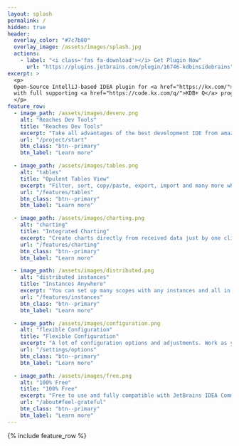 ```yaml
---
layout: splash
permalink: /
hidden: true
header:
  overlay_color: "#7c7b80"
  overlay_image: /assets/images/splash.jpg
  actions:
    - label: "<i class='fas fa-download'></i> Get Plugin Now"
      url: "https://plugins.jetbrains.com/plugin/16746-kdbinsidebrains"
excerpt: >
  <p>
  Open-Source IntelliJ-based IDEA plugin for <a href="https://kx.com/">kdb+</a> time-series realtime database
  with full supporting <a href="https://code.kx.com/q/">KDB+ Q</a> programming language.
  </p>
feature_row:
  - image_path: /assets/images/devenv.png
    alt: "Reaches Dev Tools"
    title: "Reaches Dev Tools"
    excerpt: "Take all advantages of the best development IDE from amazing JetBrains team! Team work, GIT, code review, all is here."
    url: "/project/start"
    btn_class: "btn--primary"
    btn_label: "Learn more"

  - image_path: /assets/images/tables.png
    alt: "tables"
    title: "Opulent Tables View"
    excerpt: "Filter, sort, copy/paste, export, import and many more what you can do with received tables."
    url: "/features/tables"
    btn_class: "btn--primary"
    btn_label: "Learn more"

  - image_path: /assets/images/charting.png
    alt: "charting"
    title: "Integrated Charting"
    excerpt: "Create charts directly from received data just by one click. Line, spline, steps, bars, all are here."
    url: "/features/charting"
    btn_class: "btn--primary"
    btn_label: "Learn more"

  - image_path: /assets/images/distributed.png
    alt: "distributed instances"
    title: "Instances Anywhere"
    excerpt: "You can set up many scopes with any instances and all in one place. Connect to one or to all at once. You don't have to choose which keep active."
    url: "/features/instances"
    btn_class: "btn--primary"
    btn_label: "Learn more"

  - image_path: /assets/images/configuration.png
    alt: "flexible Configuration"
    title: "Flexible Configuration"
    excerpt: "A lot of configuration options and adjustments. Work as you like: from favorite colors to favorite spaces count."
    url: "/settings/options"
    btn_class: "btn--primary"
    btn_label: "Learn more"

  - image_path: /assets/images/free.png
    alt: "100% Free"
    title: "100% Free"
    excerpt: "Free to use and fully compatible with JetBrains IDEA Community Edition that can be used anywhere. We work for cookies."
    url: "/about#feel-grateful"
    btn_class: "btn--primary"
    btn_label: "Learn more"
---
```


{% include feature_row %}